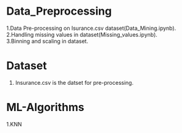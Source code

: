 # Data_Preprocessing
1.Data Pre-processing on Isurance.csv dataset(Data_Mining.ipynb).  
2.Handling missing values in dataset(Missing_values.ipynb).  
3.Binning and scaling in dataset.  


# Dataset
1. Insurance.csv is the datset for pre-processing.


# ML-Algorithms
1.KNN
